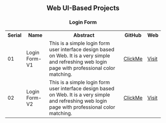 <h2 align="center">Web UI-Based Projects</h2>


<h3 align="center">Login Form</h3>

<table>
  <tr>
    <th>Serial</th>
    <th>Name</th>
    <th>Abstract</th>
    <th>GitHub</th>
    <th>Web</th>
  </tr>
  <tr>
    <td>01</td>
    <td>Login Form-V1</td>
    <td>This is a simple login form user interface design based on Web. It is a very simple and refreshing web login page with professional color matching.</td>
    <td><a href="https://github.com/mdrakibulislam-zero/WebUILoginFormV1">ClickMe</a></td>
    <td><a href="https://mdrakibulislam-zero.github.io/WebUILoginFormV1/">Visit</a></td>
  </tr>
  <tr>
    <td>02</td>
    <td>Login Form-V2</td>
    <td>This is a simple login form user interface design based on Web. It is a very simple and refreshing web login page with professional color matching.</td>
    <td><a href="https://github.com/mdrakibulislam-zero/WebUILoginFormV2">ClickMe</a></td>
    <td><a href="https://mdrakibulislam-zero.github.io/WebUILoginFormV2/">Visit</a></td>
  </tr>
</table>
